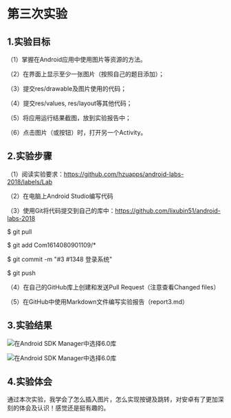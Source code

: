 # 第三次实验

## 1.实验目标

（1）掌握在Android应用中使用图片等资源的方法。

（2）在界面上显示至少一张图片（按照自己的题目添加）；

（3）提交res/drawable及图片使用的代码；

（4）提交res/values, res/layout等其他代码；

（5）将应用运行结果截图，放到实验报告中；

（6）点击图片（或按钮）时，打开另一个Activity。

## 2.实验步骤

（1）阅读实验要求：https://github.com/hzuapps/android-labs-2018/labels/Lab

（2）在电脑上Android Studio编写代码

（3）使用Git将代码提交到自己的库中：https://github.com/lixubin51/android-labs-2018

   $ git pull

   $ git add Com1614080901109/*

   $ git commit -m "#3 #1348 登录系统"

   $ git push

（4）在自己的GitHub库上创建和发送Pull Request（注意查看Changed files）

（5）在GitHub中使用Markdown文件编写实验报告（report3.md）

## 3.实验结果

![在Android SDK Manager中选择6.0库](https://github.com/lixubin51/android-labs-2018/blob/master/Com1614080901109/com1614080901109-3.png "配置教育网下载代理")

![在Android SDK Manager中选择6.0库](https://github.com/lixubin51/android-labs-2018/blob/master/Com1614080901109/com1614080901109-4.png "配置教育网下载代理")

## 4.实验体会
通过本次实验，我学会了怎么插入图片，怎么实现按键及跳转，对安卓有了更加深刻的体会及认识！感觉还是挺有趣的。
